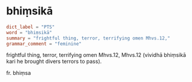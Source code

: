 # bhiṃsikā

``` toml
dict_label = "PTS"
word = "bhiṃsikā"
summary = "frightful thing, terror, terrifying omen Mhvs.12,"
grammar_comment = "feminine"
```

frightful thing, terror, terrifying omen Mhvs.12, Mhvs.12 (vividhā bhiṃsikā kari he brought divers terrors to pass).

fr. bhiṃsa


